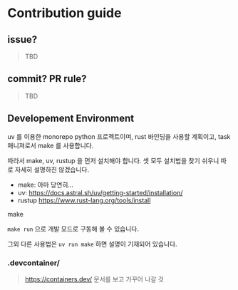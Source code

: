 # Contribution guide

## issue?
> TBD

## commit? PR rule?
> TBD

## Developement Environment

uv 를 이용한 monorepo python 프로젝트이며, rust 바인딩을 사용할 계획이고, task 매니져로서 make 를 사용합니다.

따라서 make, uv, rustup 을 먼저 설치해야 합니다. 셋 모두 설치법을 찾기 쉬우니 따로 자세히 설명하진 않겠습니다.

- make: 아마 당연히...
- uv: https://docs.astral.sh/uv/getting-started/installation/
- rustup https://www.rust-lang.org/tools/install

make

`make run` 으로 개발 모드로 구동해 볼 수 있습니다. 

그외 다른 사용법은 `uv run make` 하면 설명이 기재되어 있습니다.

### .devcontainer/

> https://containers.dev/ 문서를 보고 가꾸어 나갈 것

